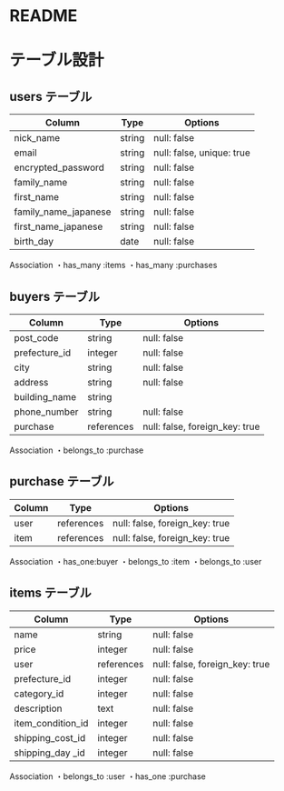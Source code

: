 # README
# テーブル設計

## users テーブル
| Column                | Type   | Options     |
| ------------------    | ------ | ----------- |
| nick_name             | string | null: false |
| email                 | string | null: false, unique: true|
| encrypted_password    | string | null: false |
| family_name           | string | null: false |
| first_name            | string | null: false |
| family_name_japanese  | string | null: false |
| first_name_japanese   | string | null: false |
| birth_day             | date   | null: false |

Association
・has_many :items
・has_many :purchases



## buyers テーブル
| Column                | Type   | Options     |
| ------------------    | ------ | ----------- |
| post_code             | string | null: false |
| prefecture_id         | integer| null: false |
| city                  | string | null: false |
| address               | string | null: false |
| building_name         | string | |
| phone_number          | string | null: false |
| purchase              | references | null: false, foreign_key: true|


Association
・belongs_to :purchase


## purchase テーブル
| Column                | Type   | Options     |
| ------------------    | ------ | ----------- |
| user                  | references| null: false, foreign_key: true|
| item                  | references| null: false, foreign_key: true|


Association
・has_one:buyer
・belongs_to :item
・belongs_to :user


## items テーブル
| Column                | Type   | Options     |
| ------------------    | ------ | ----------- |
| name                  | string | null: false |
| price                 | integer| null: false |
| user                  | references| null: false, foreign_key: true|
| prefecture_id         | integer| null: false |
| category_id           | integer| null: false |
| description           | text   | null: false |
| item_condition_id     | integer| null: false |
| shipping_cost_id      | integer| null: false |
| shipping_day _id      | integer| null: false |

Association
・belongs_to :user
・has_one :purchase



